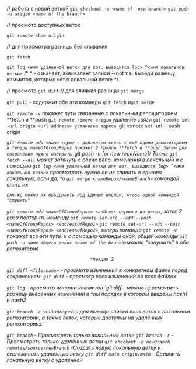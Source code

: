 //   работа с новой веткой
`git checkout -b <name of  new branch>`
`git push -u origin <name of the branch>`


//  просмотр доступных веток

`git remote show origin`

// для просмотра разницы без сливания 

`git fetch`

`git log <имя удаленной ветки для кот. выводится log> ^<имя локальнов ветки>`
/* ^ - означает, эквивалент записи --not т.е. выведи разницу коммитов, которых нет в 
 локальной ветке */

// просмотр         `git diff`
// для слияния разницы `git merge`

`git pull` - содержит обе эти команды `git fetch` и`git merge`

`git remote -v` покажет пути связанные с локальным репощиторием **fetch и **push
`git remote remove origin` удаление связи
`git remote set -url origin <url address> установка адреса
`git remote set -url --push origin <address url>
`git remote add <name repo> - добавляем связь с ещё одним репозиторием
    и теперь nameOfGroupRepos покажет 2 группы **fetch и **push
    Затем для сохранения нужно набирать `git push -u <origin>[or new repoName]/<branchName>
    Также `git fetch --all` может затянуть с обеих репо. изменения в локальный
    и с помощью `git log <имя удаленной ветки для кот. выводится log> ^<имя локальнов ветки>`
    просмотреть нужно ли их сливать в единию локальную, если да, то 
    `git merge <nameRepo>/<nameBranch>` командой слить их

    ЕАК-ЖЕ МОЖНО ИХ ОБЪЕДИНИТЬ ПОД ЕДИНЫМ ИМЕНЕМ, чтобе одной командой "спушить"

`git remote add <nameOfGroupRepos> <address первого из репо>`, затеп 2 раза повторить команду
`git remote set-url --add --push <nameOfGroupRepos> <addressOfRepo1>`
`git remote set-url --add --push <nameOfGroupRepos> <addressOfRepo2>`, теперь команда `git remote -v`
покажет все эти пути. и с помощью команды оной, общей команды  `git push -u <имя общего репо> <name of the branch>`можно "запушить" в оба репозитория

                                    *лекция 2
`git diff <file.name>` - просмотр изменений в конкретном файле перед сохранением.
`git diff`             - просмотр всех изменений во всех файлах

`git log`              - просмотр истории коммитов
`git diff <hash1> <hash2> <fileName> - можно просмотреть разницу внесенных изменений в том порядке 
                                     в котором введены hash1 и hash2

`git branch -a`         -используется для вывода списка всех веток в локальном репозитории,
                        а также веток, которые доступны на удалённых репозиториях.

`git branch`            - Просмотреть только локальные ветки
`git branch -r`         - Просмотреть только удалённые ветки
`git checkout -b newBranch remotes/source/newBranch`    -Создать новую локальную ветку 
                            и отслеживать удалённую ветку
`git diff main origin/main` - Сравнить локальную ветку с удалённой
